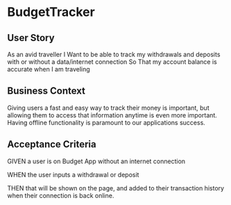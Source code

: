 # BudgetTracker


## User Story

As an avid traveller
I Want to be able to track my withdrawals and deposits with or without a data/internet connection
So That my account balance is accurate when I am traveling


## Business Context

Giving users a fast and easy way to track their money is important, but allowing them to access that information anytime is even more important. Having offline functionality is paramount to our applications success.


## Acceptance Criteria

GIVEN a user is on Budget App without an internet connection

WHEN the user inputs a withdrawal or deposit

THEN that will be shown on the page, and added to their transaction history when their connection is back online.